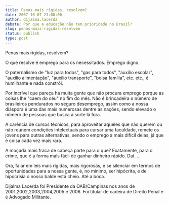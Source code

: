 ```yaml
---
title: Penas mais rígidas, resolvem?
date: 2007-10-07 21:00:00
author: dijalma.lacerda
debate: Por que a educação não tem prioridade no Brasil?
slug: penas-mais-rigidas-resolvem
status: publish 
type: post
---
```


  

Penas mais rígidas, resolvem?  

O que resolve é emprego para os necessitados. Emprego digno.  

O paternalismo de "luz para todos", "gas para todos", "auxílio escolar", "auxílio alimentação", "auxílio transporte", "bolsa família", etc. etc., é humilhante e nada constrói.  

Por incrível que pareça há muita gente que não procura emprego porque as coisas lhe "caem do céu" no fim do mês. Não é brincadeira o número de brasileiros pendurados no seguro desemprego, assim como a nossa diáspora é uma das mais numerosas dentre as nações, sendo elevado o número de pessoas que busca a sorte lá fora.  

A carência de cursos técnicos, para aproveitar aqueles que não querem ou não reúnem condições intelectuais para cursar uma faculdade, remete os jovens para outras alternativas, sendo o emprego a mais difícil delas, já que é coisa cada vez mais rara.  

A moçada mais fraca de cabeça parte para o que? Exatamente, para o crime, que é a forma mais fácil de ganhar dinheiro rápido. Daí ...  

Ora, falar em leis mais rígidas, mais rigorosas, e se silenciar em termos de oportunidades para a nossa gente, é, no mínimo, ser hipócrita, e de hipocrisia o nosso balde está cheio. Até a boca.   

Dijalma Lacerda foi Presidente da OAB/Campinas nos anos de 2001,2002,2003,2004,2005 e 2006. Foi titular de cadeira de Direito Penal e é Advogado Militante.
